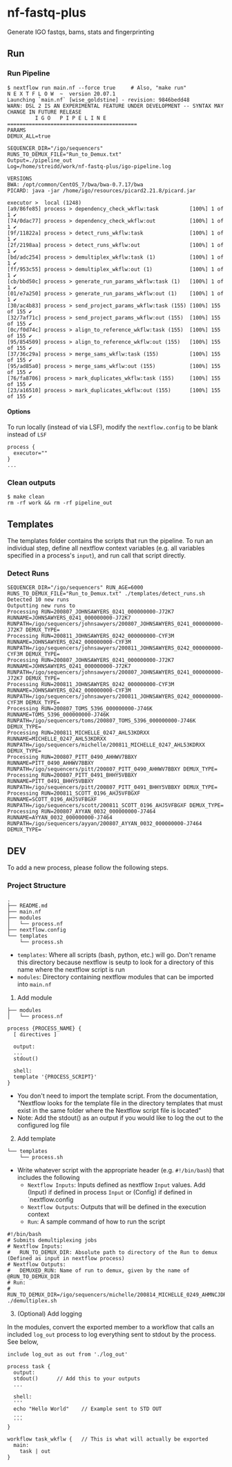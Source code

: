 # nf-fastq-plus
Generate IGO fastqs, bams, stats and fingerprinting

## Run
### Run Pipeline
```
$ nextflow run main.nf --force true 	# Also, "make run"
N E X T F L O W  ~  version 20.07.1
Launching `main.nf` [wise_goldstine] - revision: 9846bedd48
WARN: DSL 2 IS AN EXPERIMENTAL FEATURE UNDER DEVELOPMENT -- SYNTAX MAY CHANGE IN FUTURE RELEASE
         I G O   P I P E L I N E
==========================================
PARAMS
DEMUX_ALL=true

SEQUENCER_DIR="/igo/sequencers"
RUNS_TO_DEMUX_FILE="Run_to_Demux.txt"
Output=./pipeline_out
Log=/home/streidd/work/nf-fastq-plus/igo-pipeline.log

VERSIONS
BWA: /opt/common/CentOS_7/bwa/bwa-0.7.17/bwa
PICARD: java -jar /home/igo/resources/picard2.21.8/picard.jar

executor >  local (1248)
[a9/86fe85] process > dependency_check_wkflw:task          [100%] 1 of 1 ✔
[74/0dac77] process > dependency_check_wkflw:out           [100%] 1 of 1 ✔
[9f/11822a] process > detect_runs_wkflw:task               [100%] 1 of 1 ✔
[2f/2198aa] process > detect_runs_wkflw:out                [100%] 1 of 1 ✔
[bd/adc254] process > demultiplex_wkflw:task (1)           [100%] 1 of 1 ✔
[ff/953c55] process > demultiplex_wkflw:out (1)            [100%] 1 of 1 ✔
[cb/bbd50c] process > generate_run_params_wkflw:task (1)   [100%] 1 of 1 ✔
[01/e7a250] process > generate_run_params_wkflw:out (1)    [100%] 1 of 1 ✔
[30/ac4b83] process > send_project_params_wkflw:task (155) [100%] 155 of 155 ✔
[32/7af71c] process > send_project_params_wkflw:out (155)  [100%] 155 of 155 ✔
[0c/f0d74c] process > align_to_reference_wkflw:task (155)  [100%] 155 of 155 ✔
[95/854509] process > align_to_reference_wkflw:out (155)   [100%] 155 of 155 ✔
[37/36c29a] process > merge_sams_wkflw:task (155)          [100%] 155 of 155 ✔
[95/ad85a0] process > merge_sams_wkflw:out (155)           [100%] 155 of 155 ✔
[76/fa8706] process > mark_duplicates_wkflw:task (155)     [100%] 155 of 155 ✔
[23/a16510] process > mark_duplicates_wkflw:out (155)      [100%] 155 of 155 ✔
```

#### Options
To run locally (instead of via LSF), modify the `nextflow.config` to be blank instead of `LSF`
```
process {
  executor=""
}
...
```

### Clean outputs
```
$ make clean
rm -rf work && rm -rf pipeline_out
```
## Templates
The templates folder contains the scripts that run the pipeline. To run an individual step, define all nextflow context variables (e.g. all variables specified in a process's `input`), and run call that script directly.

### Detect Runs
```
SEQUENCER_DIR="/igo/sequencers" RUN_AGE=6000 RUNS_TO_DEMUX_FILE="Run_to_Demux.txt" ./templates/detect_runs.sh
Detected 10 new runs
Outputting new runs to
Processing RUN=200807_JOHNSAWYERS_0241_000000000-J72K7 RUNNAME=JOHNSAWYERS_0241_000000000-J72K7 RUNPATH=/igo/sequencers/johnsawyers/200807_JOHNSAWYERS_0241_000000000-J72K7 DEMUX_TYPE=
Processing RUN=200811_JOHNSAWYERS_0242_000000000-CYF3M RUNNAME=JOHNSAWYERS_0242_000000000-CYF3M RUNPATH=/igo/sequencers/johnsawyers/200811_JOHNSAWYERS_0242_000000000-CYF3M DEMUX_TYPE=
Processing RUN=200807_JOHNSAWYERS_0241_000000000-J72K7 RUNNAME=JOHNSAWYERS_0241_000000000-J72K7 RUNPATH=/igo/sequencers/johnsawyers/200807_JOHNSAWYERS_0241_000000000-J72K7 DEMUX_TYPE=
Processing RUN=200811_JOHNSAWYERS_0242_000000000-CYF3M RUNNAME=JOHNSAWYERS_0242_000000000-CYF3M RUNPATH=/igo/sequencers/johnsawyers/200811_JOHNSAWYERS_0242_000000000-CYF3M DEMUX_TYPE=
Processing RUN=200807_TOMS_5396_000000000-J746K RUNNAME=TOMS_5396_000000000-J746K RUNPATH=/igo/sequencers/toms/200807_TOMS_5396_000000000-J746K DEMUX_TYPE=
Processing RUN=200811_MICHELLE_0247_AHL53KDRXX RUNNAME=MICHELLE_0247_AHL53KDRXX RUNPATH=/igo/sequencers/michelle/200811_MICHELLE_0247_AHL53KDRXX DEMUX_TYPE=
Processing RUN=200807_PITT_0490_AHHWV7BBXY RUNNAME=PITT_0490_AHHWV7BBXY RUNPATH=/igo/sequencers/pitt/200807_PITT_0490_AHHWV7BBXY DEMUX_TYPE=
Processing RUN=200807_PITT_0491_BHHY5VBBXY RUNNAME=PITT_0491_BHHY5VBBXY RUNPATH=/igo/sequencers/pitt/200807_PITT_0491_BHHY5VBBXY DEMUX_TYPE=
Processing RUN=200811_SCOTT_0196_AHJ5VFBGXF RUNNAME=SCOTT_0196_AHJ5VFBGXF RUNPATH=/igo/sequencers/scott/200811_SCOTT_0196_AHJ5VFBGXF DEMUX_TYPE=
Processing RUN=200807_AYYAN_0032_000000000-J7464 RUNNAME=AYYAN_0032_000000000-J7464 RUNPATH=/igo/sequencers/ayyan/200807_AYYAN_0032_000000000-J7464 DEMUX_TYPE=
```

## DEV
To add a new process, please follow the following steps.

### Project Structure
```
.
├── README.md
├── main.nf
├── modules
│   └── process.nf
├── nextflow.config
└── templates
    └── process.sh
```
* `templates`: Where all scripts (bash, python, etc.) will go. Don't rename this directory because nextflow is seutp to look for a directory of this name where the nextflow script is run
* `modules`: Directory containing nextflow modules that can be imported into `main.nf`

1) Add module
```
├── modules
│   └── process.nf
```
```
process {PROCESS_NAME} {
  [ directives ]

  output:
  ...
  stdout()

  shell:
  template '{PROCESS_SCRIPT}'
}
```
* You don't need to import the template script. From the documentation, "Nextflow looks for the template file in the directory templates that must exist in the same folder where the Nextflow script file is located"
* Note: Add the stdout() as an output if you would like to log the out to the configured log file

2) Add template
```
└── templates
    └── process.sh
```
* Write whatever script with the appropriate header (e.g. `#!/bin/bash`) that includes the following
	* `Nextflow Inputs`: Inputs defined as nextflow `Input` values. Add (Input) if defined in process `Input` or (Config) if defined in `nextflow.config
	* `Nextflow Outputs`: Outputs that will be defined in the execution context
	* `Run`: A sample command of how to run the script
```
#!/bin/bash
# Submits demultiplexing jobs
# Nextflow Inputs:
#   RUN_TO_DEMUX_DIR: Absolute path to directory of the Run to demux (Defined as input in nextflow process)
# Nextflow Outputs:
#   DEMUXED_RUN: Name of run to demux, given by the name of @RUN_TO_DEMUX_DIR
# Run:
#   RUN_TO_DEMUX_DIR=/igo/sequencers/michelle/200814_MICHELLE_0249_AHMNCJDRXX ./demultiplex.sh
```

3) (Optional) Add logging

In the modules, convert the exported member to a workflow that calls an included `log_out` process to log everything sent to stdout by the process. See below,
```
include log_out as out from './log_out'

process task {
  output:
  stdout()		// Add this to your outputs
  ...

  shell:
  '''
  echo "Hello World" 	// Example sent to STD OUT
  ...
  '''
}

workflow task_wkflw { 	// This is what will actually be exported
  main:
    task | out
}
```
